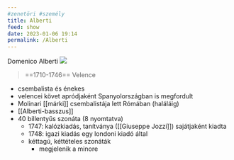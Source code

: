 ```yaml
---
#zenetöri #személy
title: Alberti
feed: show
date: 2023-01-06 19:14
permalink: /Alberti
---
```

Domenico Alberti
![](https://prabook.com/web/show-photo.jpg?id=1561778)
> ==1710-1746== Velence

- csembalista és énekes
- velencei követ apródjaként Spanyolországban is megfordult
- Molinari [[márki]] csembalistája lett Rómában (haláláig)
- [[Alberti-basszus]]
- 40 billentyűs szonáta (8 nyomtatva)
	- 1747: kalózkiadás, tanítványa ([[Giuseppe Jozzi]]) sajátjaként kiadta
	- 1748: igazi kiadás egy londoni kiadó által
	- kéttagú, kéttételes szonáták
		- megjelenik a minore

